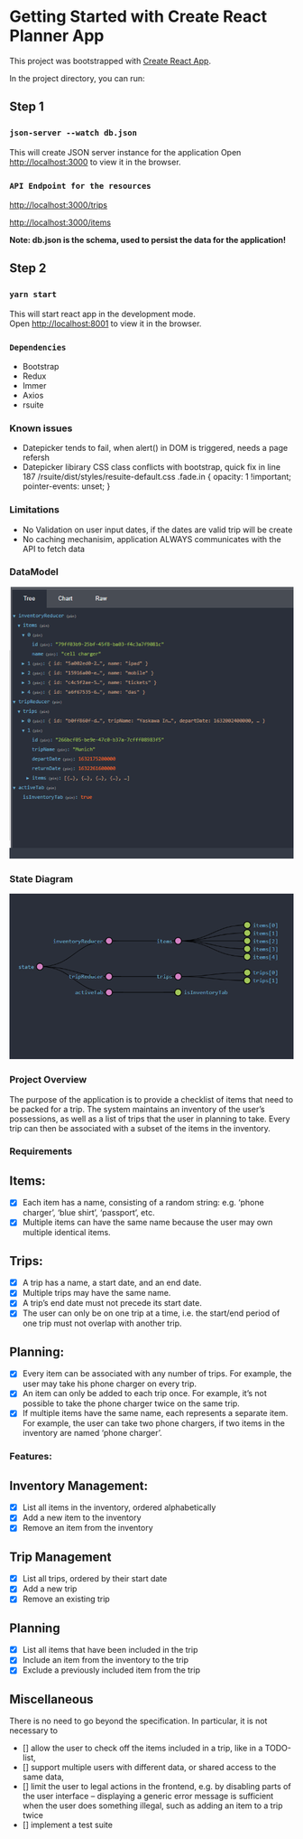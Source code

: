 # Getting Started with Create React Planner App

This project was bootstrapped with [Create React App](https://github.com/facebook/create-react-app).

In the project directory, you can run:

## Step 1

### `json-server --watch db.json`

This will create JSON server instance for the application
Open [http://localhost:3000](http://localhost:3000) to view it in the browser.

### `API Endpoint for the resources`

[http://localhost:3000/trips](http://localhost:3000/trips)

[http://localhost:3000/items](http://localhost:3000/items)

**Note: db.json is the schema, used to persist the data for the application!**

## Step 2

### `yarn start`

This will start react app in the development mode.\
Open [http://localhost:8001](http://localhost:8001) to view it in the browser.

### `Dependencies`

- Bootstrap
- Redux
- Immer
- Axios
- rsuite

### Known issues

- Datepicker tends to fail, when alert() in DOM is triggered, needs a page refersh
- Datepicker libirary CSS class conflicts with bootstrap, quick fix in line 187
  /rsuite/dist/styles/resuite-default.css
  .fade.in {
  opacity: 1 !important;
  pointer-events: unset;
  }

### Limitations

- No Validation on user input dates, if the dates are valid trip will be create
- No caching mechanisim, application ALWAYS communicates with the API to fetch data

### DataModel

![dataStructure](dataStructure.PNG)

### State Diagram

![stateDiagram](stateDiagram.PNG)

### Project Overview

The purpose of the application is to provide a checklist of items that need to be packed for a trip.
The system maintains an inventory of the user’s possessions, as well as a list of trips that the user in planning to take. Every trip can then be associated with a subset of the items in the inventory.

### Requirements

## Items:

- [x] Each item has a name, consisting of a random string: e.g. ‘phone charger’, ‘blue shirt’, ‘passport’, etc.
- [x] Multiple items can have the same name because the user may own multiple identical items.

## Trips:

- [x] A trip has a name, a start date, and an end date.
- [x] Multiple trips may have the same name.
- [x] A trip’s end date must not precede its start date.
- [x] The user can only be on one trip at a time, i.e. the start/end period of one trip must not overlap with another trip.

## Planning:

- [x] Every item can be associated with any number of trips. For example, the user may take his phone charger on every trip.
- [x] An item can only be added to each trip once. For example, it’s not possible to take the phone charger twice on the same trip.
- [x] If multiple items have the same name, each represents a separate item. For example, the user can take two phone chargers, if two items in the inventory are named ‘phone charger’.

### Features:

## Inventory Management:

- [x] List all items in the inventory, ordered alphabetically
- [x] Add a new item to the inventory
- [x] Remove an item from the inventory

## Trip Management

- [x] List all trips, ordered by their start date
- [x] Add a new trip
- [x] Remove an existing trip

## Planning

- [x] List all items that have been included in the trip
- [x] Include an item from the inventory to the trip
- [x] Exclude a previously included item from the trip

## Miscellaneous

There is no need to go beyond the specification. In particular, it is not necessary to

- [] allow the user to check off the items included in a trip, like in a TODO-list,
- [] support multiple users with different data, or shared access to the same data,
- [] limit the user to legal actions in the frontend, e.g. by disabling parts of the user interface – displaying a generic error message is sufficient when the user does something illegal, such as adding an item to a trip twice
- [] implement a test suite

